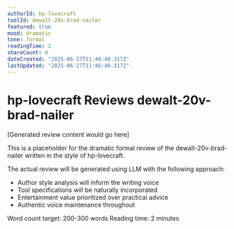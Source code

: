 ```yaml
---
authorId: hp-lovecraft
toolId: dewalt-20v-brad-nailer
featured: true
mood: dramatic
tone: formal
readingTime: 2
shareCount: 0
dateCreated: "2025-06-27T11:46:40.317Z"
lastUpdated: "2025-06-27T11:46:40.317Z"
---
```


# hp-lovecraft Reviews dewalt-20v-brad-nailer

[Generated review content would go here]

This is a placeholder for the dramatic formal review of the dewalt-20v-brad-nailer written in the style of hp-lovecraft.

The actual review will be generated using LLM with the following approach:

- Author style analysis will inform the writing voice
- Tool specifications will be naturally incorporated
- Entertainment value prioritized over practical advice
- Authentic voice maintenance throughout

Word count target: 200-300 words
Reading time: 2 minutes
